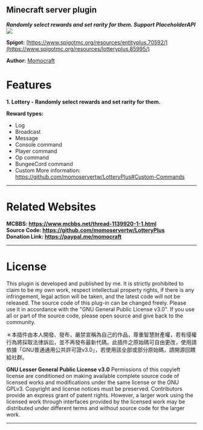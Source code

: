 ##  Minecraft server plugin
***Randomly select rewards and set rarity for them. Support PlaceholderAPI***
![](https://i.imgur.com/d2Ri9lh.png)

**Spigot:** [https://www.spigotmc.org/resources/entityplus.70592/](https://www.spigotmc.org/resources/lotteryplus.85995/)  

**Author:** [Momocraft](https://github.com/momoservertw)

# Features​
**1. Lottery - Randomly select rewards and set rarity for them.**

**Reward types:**
- Log
- Broadcast
- Message
- Console command
- Player command
- Op command
- BungeeCord command
- Custom
More information: https://github.com/momoservertw/LotteryPlus#Custom-Commands
***
# Related Websites
**MCBBS: https://www.mcbbs.net/thread-1139920-1-1.html**  
**Source Code: https://github.com/momoservertw/LotteryPlus**  
**Donation Link: https://paypal.me/momocraft**  
***
# License
This plugin is developed and published by me. It is strictly prohibited to claim to be my own work, respect intellectual property rights, if there is any infringement, legal action will be taken, and the latest code will not be released. The source code of this plug-in can be changed freely. Please use it in accordance with the "GNU General Public License v3.0". If you use all or part of the source code, please open source and give back to the community.

＊本插件由本人開發、發布，嚴禁宣稱為自己的作品，尊重智慧財產權，若有侵權行為將採取法律訴訟，並不再發布最新代碼。此插件之原始碼可自由更改，使用請依據「GNU普通通用公共許可證v3.0」，若使用該全部或部分原始碼，請開源回饋給社群。

**GNU Lesser General Public License v3.0**
Permissions of this copyleft license are conditioned on making available complete source code of licensed works and modifications under the same license or the GNU GPLv3. Copyright and license notices must be preserved. Contributors provide an express grant of patent rights. However, a larger work using the licensed work through interfaces provided by the licensed work may be distributed under different terms and without source code for the larger work.
***
